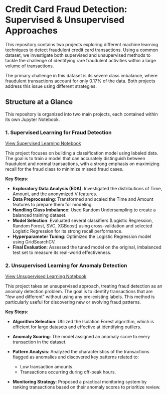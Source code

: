 # Credit Card Fraud Detection: Supervised & Unsupervised Approaches
This repository contains two projects exploring different machine learning techniques to detect fraudulent credit card transactions. Using a common dataset, we investigate both supervised and unsupervised methods to tackle the challenge of identifying rare fraudulent activities within a large volume of transactions.

The primary challenge in this dataset is its severe class imbalance, where fraudulent transactions account for only 0.17% of the data. Both projects address this issue using different strategies.

## Structure at a Glance
This repository is organized into two main projects, each contained within its own Jupyter Notebook.

### 1. Supervised Learning for Fraud Detection
[View Supervised Learning Notebook](https://github.com/MinaGong/fraud_detection/blob/main/fraud_detection_supervised.ipynb)

This project focuses on building a classification model using labeled data. The goal is to train a model that can accurately distinguish between fraudulent and normal transactions, with a strong emphasis on maximizing recall for the fraud class to minimize missed fraud cases.

**Key Steps**:
* **Exploratory Data Analysis (EDA)**: Investigated the distributions of Time, Amount, and the anonymized V features.
* **Data Preprocessing**: Transformed and scaled the Time and Amount features to prepare them for modeling.
* **Handling Class Imbalance**: Used Random Undersampling to create a balanced training dataset.
* **Model Selection**: Evaluated several classifiers (Logistic Regression, Random Forest, SVC, XGBoost) using cross-validation and selected Logistic Regression for its strong recall performance.
* **Hyperparameter Tuning**: Optimized the Logistic Regression model using GridSearchCV.
* **Final Evaluation**: Assessed the tuned model on the original, imbalanced test set to measure its real-world effectiveness.


### 2. Unsupervised Learning for Anomaly Detection
[View Unsupervised Learning Notebook](https://github.com/MinaGong/fraud_detection/blob/main/fraud_detection_unsupervised.ipynb)

This project takes an unsupervised approach, treating fraud detection as an anomaly detection problem. The goal is to identify transactions that are "few and different" without using any pre-existing labels. This method is particularly useful for discovering new or evolving fraud patterns.

**Key Steps**:
* **Algorithm Selection**: Utilized the Isolation Forest algorithm, which is efficient for large datasets and effective at identifying outliers.
* **Anomaly Scoring**: The model assigned an anomaly score to every transaction in the dataset.
* **Pattern Analysis**: Analyzed the characteristics of the transactions flagged as anomalies and discovered key patterns related to:

    * Low transaction amounts.
    * Transactions occurring during off-peak hours.

* **Monitoring Strategy**: Proposed a practical monitoring system by ranking transactions based on their anomaly scores to prioritize review.